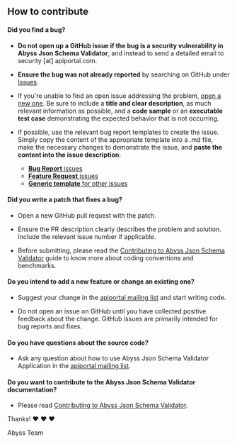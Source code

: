 ## How to contribute

#### **Did you find a bug?**

* **Do not open up a GitHub issue if the bug is a security vulnerability
  in Abyss Json Schema Validator**, and instead to send a detailed email to security [at] apiportal.com.

* **Ensure the bug was not already reported** by searching on GitHub under [Issues](https://github.com/apiportal/abyss-json-schema-validator/issues).

* If you're unable to find an open issue addressing the problem, [open a new one](https://github.com/apiportal/abyss-json-schema-validator/issues/new). Be sure to include a **title and clear description**, as much relevant information as possible, and a **code sample** or an **executable test case** demonstrating the expected behavior that is not occurring.

* If possible, use the relevant bug report templates to create the issue. Simply copy the content of the appropriate template into a .md file, make the necessary changes to demonstrate the issue, and **paste the content into the issue description**:
  * [**Bug Report** issues](https://github.com/apiportal/abyss-json-schema-validator/blob/master/.github/ISSUE_TEMPLATE/bug_report.md)
  * [**Feature Request** issues](https://github.com/apiportal/abyss-json-schema-validator/blob/master/.github/ISSUE_TEMPLATE/feature_request.md)
  * [**Generic template** for other issues](https://github.com/apiportal/abyss-json-schema-validator/blob/master/.github/ISSUE_TEMPLATE/custom.md)

#### **Did you write a patch that fixes a bug?**

* Open a new GitHub pull request with the patch.

* Ensure the PR description clearly describes the problem and solution. Include the relevant issue number if applicable.

* Before submitting, please read the [Contributing to Abyss Json Schema Validator](https://github.com/apiportal/abyss-json-schema-validator/blob/master/contributing.md) guide to know more about coding conventions and benchmarks.

#### **Do you intend to add a new feature or change an existing one?**

* Suggest your change in the [apiportal mailing list](https://groups.google.com/forum/#!forum/apiportal) and start writing code.

* Do not open an issue on GitHub until you have collected positive feedback about the change. GitHub issues are primarily intended for bug reports and fixes.

#### **Do you have questions about the source code?**

* Ask any question about how to use Abyss Json Schema Validator Application in the [apiportal mailing list](https://groups.google.com/forum/#!forum/apiportal).

#### **Do you want to contribute to the Abyss Json Schema Validator documentation?**

* Please read [Contributing to Abyss Json Schema Validator](https://github.com/apiportal/abyss-json-schema-validator/blob/master/CONTRIBUTING.md).


Thanks! :heart: :heart: :heart:

Abyss Team